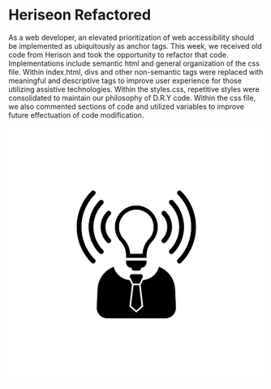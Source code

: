 # Heriseon Refactored
As a web developer, an elevated prioritization of web accessibility should be implemented as ubiquitously as anchor tags. This week, we received old code from Herison and took the opportunity to refactor that code. 
Implementations include semantic html and general organization of the css file. Within index.html, divs and other non-semantic tags were replaced with meaningful and descriptive tags to improve user experience for those utilizing assistive technologies. 
Within the styles.css, repetitive styles were consolidated to maintain our philosophy of D.R.Y code. Within the css file, we also commented sections of code and utilized variables to improve future effectuation of code modification. 

![brand-awareness](/assets/images/brand-awareness.png)